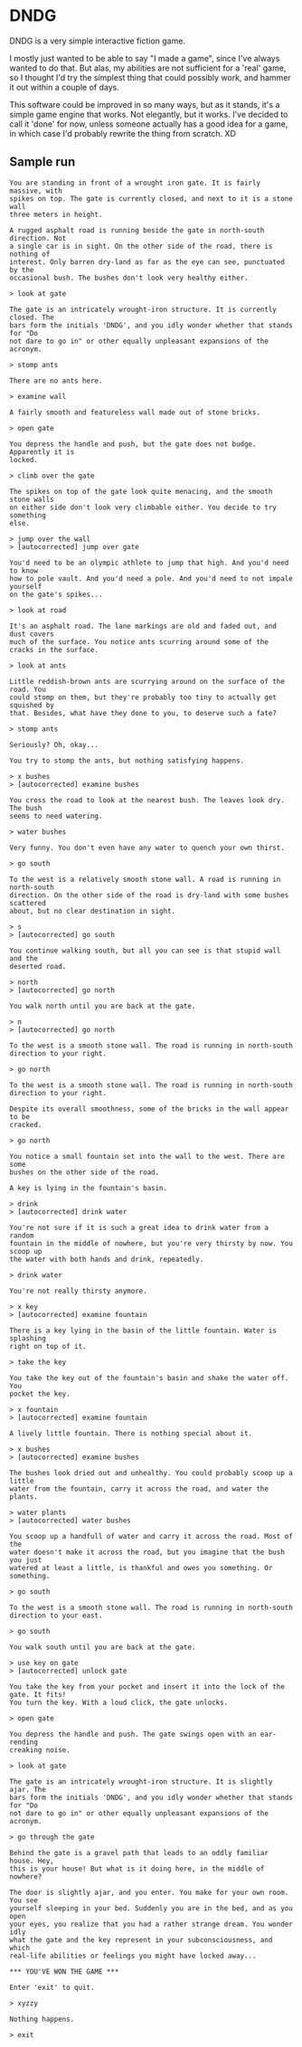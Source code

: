 # DNDG

DNDG is a very simple interactive fiction game.

I mostly just wanted to be able to say "I made a game", since I've always
wanted to do that. But alas, my abilities are not sufficient for a 'real' game,
so I thought I'd try the simplest thing that could possibly work, and hammer it
out within a couple of days.

This software could be improved in so many ways, but as it stands, it's
a simple game engine that works. Not elegantly, but it works. I've decided to
call it 'done' for now, unless someone actually has a good idea for a game, in
which case I'd probably rewrite the thing from scratch. XD

## Sample run

	You are standing in front of a wrought iron gate. It is fairly massive, with
	spikes on top. The gate is currently closed, and next to it is a stone wall
	three meters in height.

	A rugged asphalt road is running beside the gate in north-south direction. Not
	a single car is in sight. On the other side of the road, there is nothing of
	interest. Only barren dry-land as far as the eye can see, punctuated by the
	occasional bush. The bushes don't look very healthy either.

	> look at gate

	The gate is an intricately wrought-iron structure. It is currently closed. The
	bars form the initials 'DNDG', and you idly wonder whether that stands for "Do
	not dare to go in" or other equally unpleasant expansions of the acronym.

	> stomp ants

	There are no ants here.

	> examine wall

	A fairly smooth and featureless wall made out of stone bricks.

	> open gate

	You depress the handle and push, but the gate does not budge. Apparently it is
	locked.

	> climb over the gate

	The spikes on top of the gate look quite menacing, and the smooth stone walls
	on either side don't look very climbable either. You decide to try something
	else.

	> jump over the wall
	> [autocorrected] jump over gate

	You'd need to be an olympic athlete to jump that high. And you'd need to know
	how to pole vault. And you'd need a pole. And you'd need to not impale yourself
	on the gate's spikes...

	> look at road

	It's an asphalt road. The lane markings are old and faded out, and dust covers
	much of the surface. You notice ants scurring around some of the cracks in the surface.

	> look at ants

	Little reddish-brown ants are scurrying around on the surface of the road. You
	could stomp on them, but they're probably too tiny to actually get squished by
	that. Besides, what have they done to you, to deserve such a fate?

	> stomp ants

	Seriously? Oh, okay...

	You try to stomp the ants, but nothing satisfying happens.

	> x bushes
	> [autocorrected] examine bushes

	You cross the road to look at the nearest bush. The leaves look dry. The bush
	seems to need watering.

	> water bushes

	Very funny. You don't even have any water to quench your own thirst.

	> go south

	To the west is a relatively smooth stone wall. A road is running in north-south
	direction. On the other side of the road is dry-land with some bushes scattered
	about, but no clear destination in sight.

	> s
	> [autocorrected] go south

	You continue walking south, but all you can see is that stupid wall and the
	deserted road.

	> north
	> [autocorrected] go north

	You walk north until you are back at the gate.

	> n
	> [autocorrected] go north

	To the west is a smooth stone wall. The road is running in north-south
	direction to your right.

	> go north

	To the west is a smooth stone wall. The road is running in north-south
	direction to your right.

	Despite its overall smoothness, some of the bricks in the wall appear to be
	cracked.

	> go north

	You notice a small fountain set into the wall to the west. There are some
	bushes on the other side of the road.

	A key is lying in the fountain's basin.

	> drink
	> [autocorrected] drink water

	You're not sure if it is such a great idea to drink water from a random
	fountain in the middle of nowhere, but you're very thirsty by now. You scoop up
	the water with both hands and drink, repeatedly.

	> drink water

	You're not really thirsty anymore.

	> x key
	> [autocorrected] examine fountain

	There is a key lying in the basin of the little fountain. Water is splashing
	right on top of it.

	> take the key

	You take the key out of the fountain's basin and shake the water off. You
	pocket the key.

	> x fountain
	> [autocorrected] examine fountain

	A lively little fountain. There is nothing special about it.

	> x bushes
	> [autocorrected] examine bushes

	The bushes look dried out and unhealthy. You could probably scoop up a little
	water from the fountain, carry it across the road, and water the plants.

	> water plants
	> [autocorrected] water bushes

	You scoop up a handfull of water and carry it across the road. Most of the
	water doesn't make it across the road, but you imagine that the bush you just
	watered at least a little, is thankful and owes you something. Or something.

	> go south

	To the west is a smooth stone wall. The road is running in north-south
	direction to your east.

	> go south

	You walk south until you are back at the gate.

	> use key on gate
	> [autocorrected] unlock gate

	You take the key from your pocket and insert it into the lock of the gate. It fits!
	You turn the key. With a loud click, the gate unlocks.

	> open gate

	You depress the handle and push. The gate swings open with an ear-rending
	creaking noise.

	> look at gate

	The gate is an intricately wrought-iron structure. It is slightly ajar. The
	bars form the initials 'DNDG', and you idly wonder whether that stands for "Do
	not dare to go in" or other equally unpleasant expansions of the acronym.

	> go through the gate

	Behind the gate is a gravel path that leads to an oddly familiar house. Hey,
	this is your house! But what is it doing here, in the middle of nowhere?

	The door is slightly ajar, and you enter. You make for your own room. You see
	yourself sleeping in your bed. Suddenly you are in the bed, and as you open
	your eyes, you realize that you had a rather strange dream. You wonder idly
	what the gate and the key represent in your subconsciousness, and which
	real-life abilities or feelings you might have locked away...

	*** YOU'VE WON THE GAME ***

	Enter 'exit' to quit.

	> xyzzy

	Nothing happens.

	> exit
